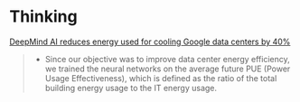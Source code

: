 # Thinking

[DeepMind AI reduces energy used for cooling Google data centers by 40%](https://www.blog.google/topics/environment/deepmind-ai-reduces-energy-used-for/)

> * Since our objective was to improve data center energy efficiency, we trained the neural networks on the average future PUE \(Power Usage Effectiveness\), which is defined as the ratio of the total building energy usage to the IT energy usage.



